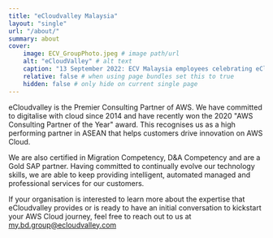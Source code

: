 ```yaml
---
title: "eCloudvalley Malaysia"
layout: "single"
url: "/about/"
summary: about
cover:
    image: ECV_GroupPhoto.jpeg # image path/url
    alt: "eCloudValley" # alt text
    caption: "13 September 2022: ECV Malaysia employees celebrating eCloudvalley's 9th Anniversary" # display caption under cover
    relative: false # when using page bundles set this to true
    hidden: false # only hide on current single page
---
```


eCloudvalley is the Premier Consulting Partner of AWS. We have committed to digitalise with cloud since 2014 and have recently won the 2020 "AWS Consulting Partner of the Year" award. This recognises us as a high performing partner in ASEAN that helps customers drive innovation on AWS Cloud.

We are also certified in Migration Competency, D&A Competency and are a Gold SAP partner. Having committed to continually evolve our technology skills, we are able to keep providing intelligent, automated managed and professional services for our customers.

If your organisation is interested to learn more about the expertise that eCloudvalley provides or is ready to have an initial conversation to kickstart your AWS Cloud journey, feel free to reach out to us at my.bd.group@ecloudvalley.com
